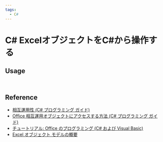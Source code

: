```yaml
---
tags:
  - C#
---
```


# C# ExcelオブジェクトをC#から操作する


## Usage
```
```

![]()

## Reference
- [相互運用性 (C# プログラミング ガイド)](https://learn.microsoft.com/ja-jp/dotnet/csharp/programming-guide/interop/)
- [Office 相互運用オブジェクトにアクセスする方法 (C# プログラミング ガイド)](https://learn.microsoft.com/ja-jp/dotnet/csharp/programming-guide/interop/how-to-access-office-onterop-objects?source=recommendations)
- [チュートリアル: Office のプログラミング (C# および Visual Basic)](https://learn.microsoft.com/ja-jp/dotnet/csharp/programming-guide/interop/walkthrough-office-programming)
- [Excel オブジェクト モデルの概要](https://learn.microsoft.com/ja-jp/visualstudio/vsto/excel-object-model-overview?redirectedfrom=MSDN&view=vs-2022&tabs=csharp)